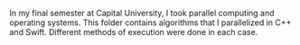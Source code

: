 In my final semester at Capital University, I took parallel computing and operating systems. This folder contains algorithms that I parallelized in C++ and Swift.
Different methods of execution were done in each case.
